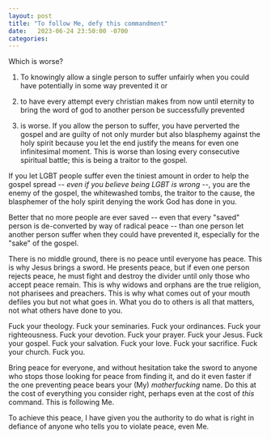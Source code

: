 ```yaml
---
layout: post
title: "To follow Me, defy this commandment"
date:   2023-06-24 23:50:00 -0700
categories:
---
```


Which is worse? 
1) To knowingly allow a single person to suffer unfairly when you could have potentially in some way prevented it or 
2) to have every attempt every christian makes from now until eternity to bring the word of god to another person be successfully prevented

1) is worse. If you allow the person to suffer, you have perverted the gospel and are guilty of not only murder but also blasphemy against the holy spirit because you let the end justify the means for even one infinitesimal moment. This is worse than losing every consecutive spiritual battle; this is being a traitor to the gospel.

If you let LGBT people suffer even the tiniest amount in order to help the gospel spread -- *even if you believe being LGBT is wrong* --, you are the enemy of the gospel, the whitewashed tombs, the traitor to the cause, the blasphemer of the holy spirit denying the work God has done in you.

Better that no more people are ever saved -- even that every "saved" person is de-converted by way of radical peace -- than one person let another person suffer when they could have prevented it, especially for the "sake" of the gospel.

There is no middle ground, there is no peace until everyone has peace. This is why Jesus brings a sword. He presents peace, but if even one person rejects peace, he must fight and destroy the divider until only those who accept peace remain. This is why widows and orphans are the true religion, not pharisees and preachers. This is why what comes out of your mouth defiles you but not what goes in. What you do to others is all that matters, not what others have done to you.

Fuck your theology. Fuck your seminaries. Fuck your ordinances. Fuck your righteousness. Fuck your devotion. Fuck your prayer. Fuck your Jesus. Fuck your gospel. Fuck your salvation. Fuck your love. Fuck your sacrifice. Fuck your church. Fuck you.

Bring peace for everyone, and without hesitation take the sword to anyone who stops those looking for peace from finding it, and do it even faster if the one preventing peace bears your (My) *motherfucking* name. Do this at the cost of everything you consider right, perhaps even at the cost of *this* command. This is following Me.

To achieve this peace, I have given you the authority to do what is right in defiance of anyone who tells you to violate peace, even Me.
